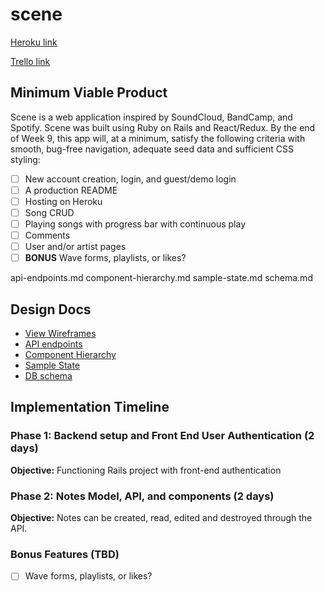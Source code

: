 # scene

[Heroku link][heroku]

[Trello link][trello]

[heroku]: https://localscene.herokuapp.com
[trello]: https://trello.com/b/Dh7Xnoeq

## Minimum Viable Product

Scene is a web application inspired by SoundCloud, BandCamp, and Spotify. Scene was built using Ruby on Rails and React/Redux. By the end of Week 9, this app will, at a minimum, satisfy the following criteria with smooth, bug-free navigation, adequate seed data and sufficient CSS styling:

- [ ] New account creation, login, and guest/demo login
- [ ] A production README
- [ ] Hosting on Heroku
- [ ] Song CRUD
- [ ] Playing songs with progress bar with continuous play
- [ ] Comments
- [ ] User and/or artist pages
- [ ] **BONUS** Wave forms, playlists, or likes?

api-endpoints.md
component-hierarchy.md
sample-state.md
schema.md

## Design Docs
* [View Wireframes][wireframes]
* [API endpoints][api-endpoints]
* [Component Hierarchy][component-hierarchy]
* [Sample State][sample-state]
* [DB schema][schema]

[wireframes]: docs/wireframes
[api-endpoints]: docs/api-endpoints.md
[component-hierarchy]: docs/component-hierarchy.md
[sample-state]: docs/sample-state.md
[schema]: docs/schema.md

## Implementation Timeline

### Phase 1: Backend setup and Front End User Authentication (2 days)

**Objective:** Functioning Rails project with front-end authentication

### Phase 2: Notes Model, API, and components (2 days)

**Objective:** Notes can be created, read, edited and destroyed through
the API.


### Bonus Features (TBD)
- [ ] Wave forms, playlists, or likes?
